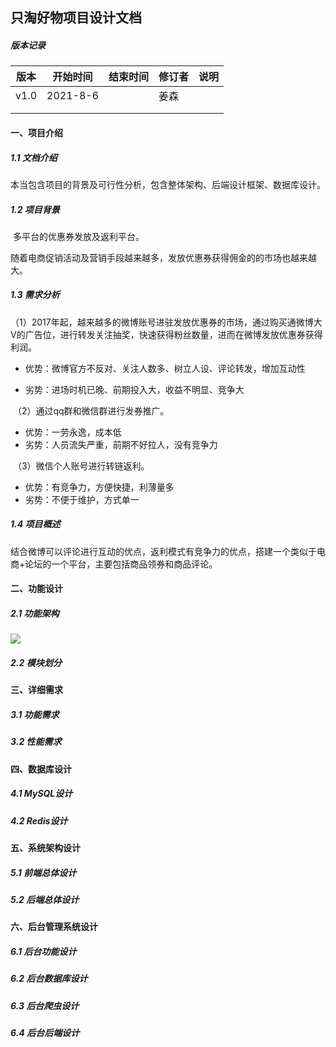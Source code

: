 ## 只淘好物项目设计文档

##### 版本记录

| 版本 | 开始时间 | 结束时间 | 修订者 | 说明 |
| ---- | -------- | -------- | ------ | ---- |
| v1.0 | 2021-8-6 |          | 姜森   |      |
|      |          |          |        |      |
|      |          |          |        |      |

#### 一、项目介绍

##### 1.1 文档介绍

​	本当包含项目的背景及可行性分析，包含整体架构、后端设计框架、数据库设计。

##### 1.2 项目背景

​	多平台的优惠券发放及返利平台。

​	随着电商促销活动及营销手段越来越多，发放优惠券获得佣金的的市场也越来越大。

##### 1.3 需求分析

​	（1）2017年起，越来越多的微博账号进驻发放优惠券的市场，通过购买通微博大V的广告位，进行转发关注抽奖，快速获得粉丝数量，进而在微博发放优惠券获得利润。

- 优势：微博官方不反对、关注人数多、树立人设、评论转发，增加互动性

- 劣势：进场时机已晚、前期投入大，收益不明显、竞争大

​	（2）通过qq群和微信群进行发券推广。

- 优势：一劳永逸，成本低
- 劣势：人员流失严重，前期不好拉人，没有竞争力

​	（3）微信个人账号进行转链返利。

- 优势：有竞争力，方便快捷，利薄量多
- 劣势：不便于维护，方式单一

##### 1.4 项目概述

​	结合微博可以评论进行互动的优点，返利模式有竞争力的优点，搭建一个类似于电商+论坛的一个平台，主要包括商品领券和商品评论。

#### 二、功能设计

##### 2.1 功能架构

![](只淘好物功能架构.png)

##### 2.2 模块划分



#### 三、详细需求

##### 3.1 功能需求

##### 3.2 性能需求

#### 四、数据库设计

##### 4.1 MySQL设计

##### 4.2 Redis设计

#### 五、系统架构设计

##### 5.1 前端总体设计

##### 5.2 后端总体设计

#### 六、后台管理系统设计

##### 6.1 后台功能设计

##### 6.2 后台数据库设计

##### 6.3 后台爬虫设计

##### 6.4 后台后端设计